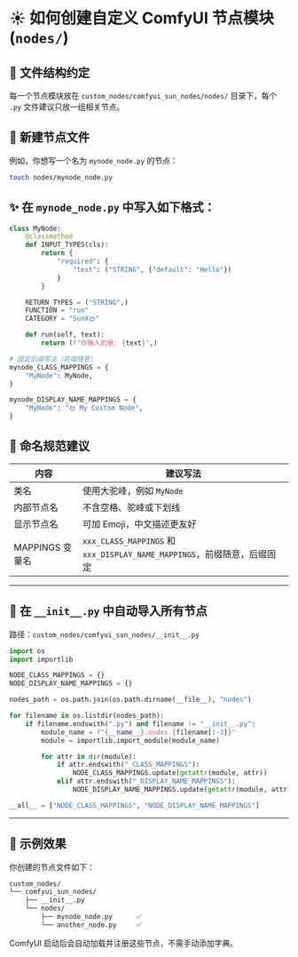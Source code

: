 
# ☀️ 如何创建自定义 ComfyUI 节点模块 (`nodes/`)

## 🧩 文件结构约定

每一个节点模块放在 `custom_nodes/comfyui_sun_nodes/nodes/` 目录下，每个 `.py` 文件建议只放一组相关节点。

## 📄 新建节点文件

例如，你想写一个名为 `mynode_node.py` 的节点：

```bash
touch nodes/mynode_node.py
```

## ✨ 在 `mynode_node.py` 中写入如下格式：

```python
class MyNode:
    @classmethod
    def INPUT_TYPES(cls):
        return {
            "required": {
                "text": ("STRING", {"default": "Hello"})
            }
        }

    RETURN_TYPES = ("STRING",)
    FUNCTION = "run"
    CATEGORY = "SunX🌞"

    def run(self, text):
        return (f"你输入的是: {text}",)

# 固定后缀写法（前缀随意）
mynode_CLASS_MAPPINGS = {
    "MyNode": MyNode,
}

mynode_DISPLAY_NAME_MAPPINGS = {
    "MyNode": "🌞 My Custom Node",
}
```

## 🧠 命名规范建议

| 内容           | 建议写法                                                         |
| ------------ | ------------------------------------------------------------ |
| 类名           | 使用大驼峰，例如 `MyNode`                                            |
| 内部节点名        | 不含空格、驼峰或下划线                                                  |
| 显示节点名        | 可加 Emoji，中文描述更友好                                             |
| MAPPINGS 变量名 | `xxx_CLASS_MAPPINGS` 和 `xxx_DISPLAY_NAME_MAPPINGS`，前缀随意，后缀固定 |

---

## 🧩 在 `__init__.py` 中自动导入所有节点

路径：`custom_nodes/comfyui_sun_nodes/__init__.py`

```python
import os
import importlib

NODE_CLASS_MAPPINGS = {}
NODE_DISPLAY_NAME_MAPPINGS = {}

nodes_path = os.path.join(os.path.dirname(__file__), "nodes")

for filename in os.listdir(nodes_path):
    if filename.endswith(".py") and filename != "__init__.py":
        module_name = f"{__name__}.nodes.{filename[:-3]}"
        module = importlib.import_module(module_name)

        for attr in dir(module):
            if attr.endswith("_CLASS_MAPPINGS"):
                NODE_CLASS_MAPPINGS.update(getattr(module, attr))
            elif attr.endswith("_DISPLAY_NAME_MAPPINGS"):
                NODE_DISPLAY_NAME_MAPPINGS.update(getattr(module, attr))

__all__ = ["NODE_CLASS_MAPPINGS", "NODE_DISPLAY_NAME_MAPPINGS"]
```

---

## 🧪 示例效果

你创建的节点文件如下：

```bash
custom_nodes/
└── comfyui_sun_nodes/
    ├── __init__.py
    └── nodes/
        ├── mynode_node.py      ✅
        └── another_node.py     ✅
```

ComfyUI 启动后会自动加载并注册这些节点，不需手动添加字典。


